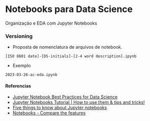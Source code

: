 # Notebooks para Data Science

Organização e EDA com Jupyter Notebooks

### Versioning

- Proposta de nomenclatura de arquivos de notebook.
```
[ISO 8601 date]-[DS-initials]-[2-4 word description].ipynb
```

- Exemplo
```
2023-03-26-ac-eda.ipynb
```

#### Referencias

- [Jupyter Notebook Best Practices for Data Science](https://www.svds.com/jupyter-notebook-best-practices-for-data-science/)
- [ Jupyter Notebooks Tutorial | How to use them & tips and tricks! ](https://youtu.be/LW2Rye_l8L0)
- [Five things to know about Jupyter notebooks](https://valohai.com/blog/jupyter-notebooks/)
- [Notebooks - Compare the features](https://datasciencenotebook.org/)
